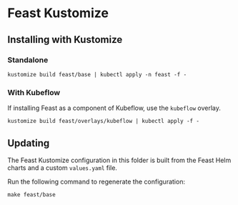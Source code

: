 # Feast Kustomize

## Installing with Kustomize

### Standalone

```
kustomize build feast/base | kubectl apply -n feast -f -
```

### With Kubeflow

If installing Feast as a component of Kubeflow, use the `kubeflow` overlay.

```
kustomize build feast/overlays/kubeflow | kubectl apply -f -
```

## Updating

The Feast Kustomize configuration in this folder is built from the Feast Helm charts and a custom `values.yaml` file.

Run the following command to regenerate the configuration:
```
make feast/base
```
